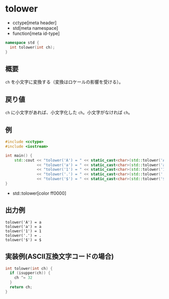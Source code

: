 # tolower
* cctype[meta header]
* std[meta namespace]
* function[meta id-type]

```cpp
namespace std {
  int tolower(int ch);
}
```


## 概要
`ch` を小文字に変換する（変換はロケールの影響を受ける）。


## 戻り値
`ch` に小文字があれば、小文字化した `ch`。小文字がなければ `ch`。


## 例
```cpp example
#include <cctype>
#include <iostream>

int main() {
    std::cout << "tolower('A') = " << static_cast<char>(std::tolower('A')) << std::endl
              << "tolower('a') = " << static_cast<char>(std::tolower('a')) << std::endl
              << "tolower('1') = " << static_cast<char>(std::tolower('1')) << std::endl
              << "tolower('.') = " << static_cast<char>(std::tolower('.')) << std::endl
              << "tolower('$') = " << static_cast<char>(std::tolower('$')) << std::endl;
}
```
* std::tolower[color ff0000]


## 出力例
```
tolower('A') = a
tolower('a') = a
tolower('1') = 1
tolower('.') = .
tolower('$') = $
```

## 実装例(ASCII互換文字コードの場合)
```cpp
int tolower(int ch) {
  if (isupper(ch)) {
    ch ^= 32
  }
  return ch;
}
```


